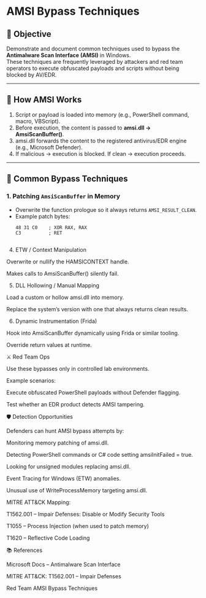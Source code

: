 # AMSI Bypass Techniques

## 🎯 Objective
Demonstrate and document common techniques used to bypass the **Antimalware Scan Interface (AMSI)** in Windows.  
These techniques are frequently leveraged by attackers and red team operators to execute obfuscated payloads and scripts without being blocked by AV/EDR.

---

## 🧩 How AMSI Works
1. Script or payload is loaded into memory (e.g., PowerShell command, macro, VBScript).
2. Before execution, the content is passed to **amsi.dll → AmsiScanBuffer()**.
3. amsi.dll forwards the content to the registered antivirus/EDR engine (e.g., Microsoft Defender).
4. If malicious → execution is blocked. If clean → execution proceeds.

---

## 🚀 Common Bypass Techniques

### 1. **Patching `AmsiScanBuffer` in Memory**
- Overwrite the function prologue so it always returns `AMSI_RESULT_CLEAN`.
- Example patch bytes:  
  ```assembly
  48 31 C0    ; XOR RAX, RAX
  C3          ; RET


4. ETW / Context Manipulation

Overwrite or nullify the HAMSICONTEXT handle.

Makes calls to AmsiScanBuffer() silently fail.

5. DLL Hollowing / Manual Mapping

Load a custom or hollow amsi.dll into memory.

Replace the system’s version with one that always returns clean results.

6. Dynamic Instrumentation (Frida)

Hook into AmsiScanBuffer dynamically using Frida or similar tooling.

Override return values at runtime.

⚔️ Red Team Ops

Use these bypasses only in controlled lab environments.

Example scenarios:

Execute obfuscated PowerShell payloads without Defender flagging.

Test whether an EDR product detects AMSI tampering.

🛡️ Detection Opportunities

Defenders can hunt AMSI bypass attempts by:

Monitoring memory patching of amsi.dll.

Detecting PowerShell commands or C# code setting amsiInitFailed = true.

Looking for unsigned modules replacing amsi.dll.

Event Tracing for Windows (ETW) anomalies.

Unusual use of WriteProcessMemory targeting amsi.dll.

MITRE ATT&CK Mapping:

T1562.001 – Impair Defenses: Disable or Modify Security Tools

T1055 – Process Injection (when used to patch memory)

T1620 – Reflective Code Loading

📚 References

Microsoft Docs – Antimalware Scan Interface

MITRE ATT&CK: T1562.001 – Impair Defenses

Red Team AMSI Bypass Techniques
